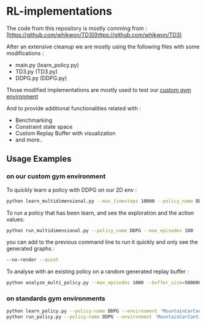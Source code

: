 # RL-implementations

The code from this repository is mostly comming from : [https://github.com/whikwon/TD3](https://github.com/whikwon/TD3)

After an extensive cleanup we are mostly using the following files with some modifications :
* main.py (learn_policy.py)
* TD3.py  (TD3.py)
* DDPG.py (DDPG.py)

Those modified implementations are mostly used to test our [custom gym environment](https://github.com/hroussille/RL-evaluation-environment)

And to provide additional functionalities related with :

* Benchmarking
* Constraint state space
* Custom Replay Buffer with visualization
* and more..

## Usage Examples

### on our custom gym environment

To quickly learn a policy with DDPG on our 2D env :
```sh
python learn_multidimensional.py --max_timesteps 10000 --policy_name DDPG
```
To run a policy that has been learn, and see the exploration and the action values:
```sh
python run_multidimensional.py --policy_name DDPG --max_episodes 100
```
you can add to the previous command line to run it quickly and only see the generated graphs :
```sh
--no-render --quiet
```
To analyse with an existing policy on a random generated replay buffer :
```sh
python analyze_multi_policy.py --max_episodes 1000 --buffer_size=500000 --batch_size 1000 --quiet --no-render --policy_name DDPG
```

### on standards gym environments

```sh
python learn_policy.py --policy-name DDPG --environment 'MountainCarContinuous-v0'
python run_policy.py --policy-name DDPG --environment 'MountainCarContinuous-v0'
```
